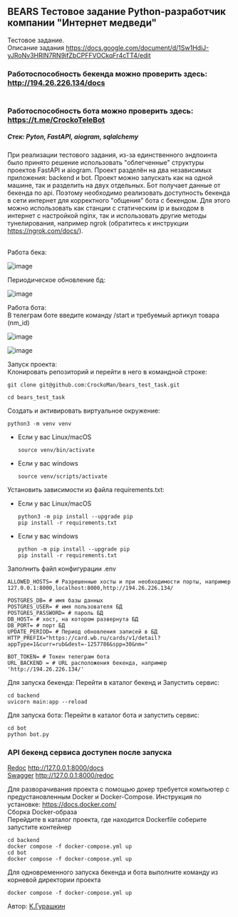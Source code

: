 ## BEARS Тестовое задание Python-разработчик компании "Интернет медведи"
Тестовое задание.    </br>
Описание задания https://docs.google.com/document/d/1Sw1HdiJ-yJRoNv3HRlN7RN9ifZbCPFFVOCkqFr4cTT4/edit
### Работоспособность бекенда можно проверить здесь: http://194.26.226.134/docs  </br></br>
### Работоспособность бота можно проверить здесь: https://t.me/CrockoTeleBot  </br>
##### Стек: Pyton, FastAPI, aiogram, sqlalchemy
При реализации тестового задания, из-за единственного эндпоинта было принято 
решение использовать "облегченные" структуры проектов FastAPI и aiogram. 
Проект разделён на два независимых приложения: backend и bot. Проект можно 
запускать как на одной машине, так и разделить на двух отдельных. 
Бот получает данные от бекенда по api. Поэтому необходимо реализовать доступность 
бекенда в сети интернет для корректного "общения" бота с бекендом. 
Для этого можно использовать как станции с статическим ip и выходом в интернет 
c настройкой nginx, так и использовать другие методы тунелирования, 
например ngrok (обратитесь к инструкции https://ngrok.com/docs/). 
</br></br>

Работа бека:

![image](https://github.com/user-attachments/assets/08e7ca1e-64e2-47f8-a0fa-928287b10d9e)


Периодическое обновление бд:

![image](https://github.com/user-attachments/assets/9e041780-6cce-431b-8282-58b2fab13948)


Работа бота:</br>
В телеграм боте введите команду /start и требуемый артикул товара (nm_id)

![image](https://github.com/user-attachments/assets/b1ee5c18-7695-4fcd-b523-27be1eef1c23)


![image](https://github.com/user-attachments/assets/25567045-d7d9-450f-bfe3-0c68d0695be2)

Запуск проекта:</br>
Клонировать репозиторий и перейти в него в командной строке:

```
git clone git@github.com:CrockoMan/bears_test_task.git
```

```
cd bears_test_task
```

Cоздать и активировать виртуальное окружение:

```
python3 -m venv venv
```

* Если у вас Linux/macOS

    ```
    source venv/bin/activate
    ```

* Если у вас windows

    ```
    source venv/scripts/activate
    ```

Установить зависимости из файла requirements.txt:
* Если у вас Linux/macOS

    ```
    python3 -m pip install --upgrade pip
    pip install -r requirements.txt
    ```
* Если у вас windows

    ```
  python -m pip install --upgrade pip  
  pip install -r requirements.txt
    ```

Заполнить файл конфигурации .env
```
ALLOWED_HOSTS= # Разрешенные хосты и при необходимости порты, например 127.0.0.1:8000,localhost:8000,http://194.26.226.134/

POSTGRES_DB= # имя базы данных
POSTGRES_USER= # имя пользователя БД
POSTGRES_PASSWORD= # пароль БД
DB_HOST= # хост, на котором развернута БД
DB_PORT= # порт БД
UPDATE_PERIOD= # Период обновления записей в БД
HTTP_PREFIX="https://card.wb.ru/cards/v1/detail?appType=1&curr=rub&dest=-1257786&spp=30&nm="

BOT_TOKEN= # Токен телеграм бота
URL_BACKEND = # URL расположения бекенда, например 'http://194.26.226.134/'

```
Для запуска бекенда: Перейти в каталог бекенд и Запустить сервис:

```
cd backend
uvicorn main:app --reload
```

Для запуска бота: Перейти в каталог бота и запустить сервис:

```
cd bot
python bot.py
```

### API бекенд сервиса доступен после запуска 
[Redoc](http://127.0.0.1:8000/docs/)  http://127.0.0.1:8000/docs  </br>
[Swagger](http://127.0.0.1:8000/redoc/)  http://127.0.0.1:8000/redoc  </br>

Для разворачивания проекта с помощью докер требуется компьютер с предустановленным Docker и Docker-Compose. Инструкция по установке: https://docs.docker.com/  </br>
Сборка Docker-образа  </br>
Перейдите в каталог проекта, где находится Dockerfile соберите запустите контейнер

```
cd backend
docker compose -f docker-compose.yml up
cd bot
docker compose -f docker-compose.yml up
```
Для одновременного запуска бекенда и бота выполните команду из корневой директории проекта
```
docker compose -f docker-compose.yml up
```

Автор: [К.Гурашкин](https://github.com/CrockoMan)
